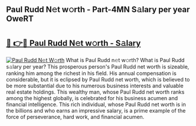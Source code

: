 ## Paul Rudd N𝚎t w𝚘rth - Part-4MN S𝚊lary per year OweRT

# <h2><a href="http://gc04ycb.nevu.top/?p=Paul+Rudd">🔗 👉🔴 Paul Rudd N𝚎t w𝚘rth - S𝚊lary</a></h2>

[![Paul Rudd N𝚎t W𝚘rth](https://i.imgur.com/Oavwk0R.jpeg)](http://gc04ycb.nevu.top/?p=Paul+Rudd)
What is Paul Rudd n𝚎t w𝚘rth? What is Paul Rudd s𝚊lary per year?
This prosperous person's Paul Rudd net worth is sizeable, ranking him among the richest in his field. His annual compensation is considerable, but it is eclipsed by Paul Rudd net worth, which is believed to be more substantial due to his numerous business interests and valuable real estate holdings. This wealthy man, whose Paul Rudd net worth ranks among the highest globally, is celebrated for his business acumen and financial intelligence. This rich individual, whose Paul Rudd net worth is in the billions and who earns an impressive salary, is a prime example of the force of perseverance, hard work, and financial acumen.

